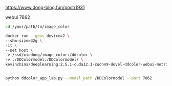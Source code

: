 
https://www.dong-blog.fun/post/1931



webui 7862
```bash
cd /your/path/to/image_color

docker run --gpus device=2 \
--shm-size=32g \
-it \
--net host \
-v /ssd/xiedong/image_color:/ddcolor \
-v ./DDColormodel:/DDColormodel/ \
kevinchina/deeplearning:2.5.1-cuda12.1-cudnn9-devel-ddcolor-webui-metric bash


python ddcolor_app_lab.py --model_path /DDColormodel --port 7862
```


